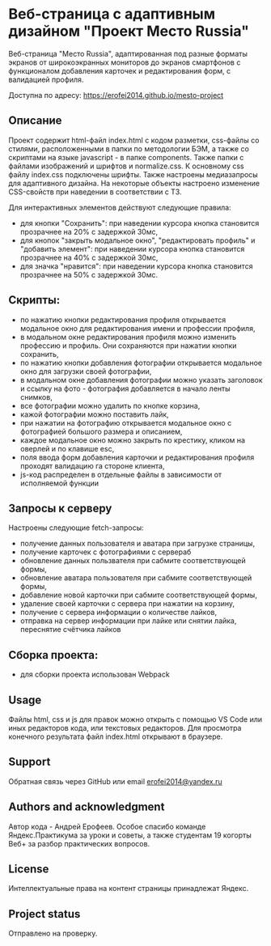 # Веб-страница с адаптивным дизайном "Проект Место Russia"

Веб-страница "Место Russia", адаптированная под разные форматы экранов от широкоэкранных мониторов до экранов смартфонов с функционалом добавления карточек и редактирования форм, с валидацией профиля.

Доступна по адресу: https://erofei2014.github.io/mesto-project

## Описание

Проект содержит html-файл index.html с кодом разметки, css-файлы со стилями, расположенными в папки по методологии БЭМ, а также со скриптами на языке javascript - в папке components. Также папки с файлами изображений и шрифтов и normalize.css.
К основному css файлу index.css подключены шрифты. Также настроены медиазапросы для адаптивного дизайна. На некоторые объекты настроено изменение CSS-свойств при наведении в соответствии с ТЗ.

Для интерактивных элементов действуют следующие правила:

- для кнопки "Сохранить": при наведении курсора кнопка становится прозрачнее на 20% с задержкой 30мс,
- для кнопок "закрыть модальное окно", "редактировать профиль" и "добавить элемент": при наведении курсора кнопка становится прозрачнее на 40% с задержкой 30мс,
- для значка "нравится": при наведении курсора кнопка становится прозрачнее на 50% с задержкой 30мс.

## Скрипты:
- по нажатию кнопки редактирования профиля открывается модальное окно для редактирования имени и профессии профиля,
- в модальном окне редактирования профиля можно изменить профессию и профиль. Они сохраняются при нажатии кнопки сохранить,
- по нажатию кнопки добавления фотографии открывается модальное окно для загрузки своей фотографии,
- в модальном окне добавления фотографии можно указать заголовок и ссылку на фото - фотография добавляется в начало ленты снимков,
- все фотографии можно удалить по кнопке корзина,
- кажой фотографии можно поставить лайк,
- при нажатии на фотографию открывается модальное окно с фотографией большого размера и описанием,
- каждое модальное окно можно закрыть по крестику, кликом на оверлей и по клавише esc,
- поля ввода форм добавления карточки и редактирования профиля проходят валидацию га стороне клиента,
- js-код распределен в отдельные файлы в зависимости от исполняемой функции

## Запросы к серверу
Настроены следующие fetch-запросы:
- получение данных пользователя и аватара при загрузке страницы,
- получение карточек с фотографиями с сервераб
- обновление данных пользвателя при сабмите соответствующей формы,
- обновление аватара пользователя при сабмите соответствующей формы,
- добавление новой карточки при сабмите соответствующей формы,
- удаление своей карточки с сервера при нажатии на корзину,
- получение с сервера информации о количестве лайков,
- отправка на сервер информации при лайке или снятии лайка, переснятие счётчика лайков

## Сборка проекта:
- для сборки проекта использован Webpack

## Usage

Файлы html, css и js для правок можно открыть с помощью VS Code или иных редакторов кода, или текстовых редакторов.
Для просмотра конечного результата файл index.html открывают в браузере.

## Support

Обратная связь через GitHub или email erofei2014@yandex.ru

## Authors and acknowledgment

Автор кода - Андрей Ерофеев.
Особое спасибо команде Яндекс.Практикума за уроки и советы, а также студентам 19 когорты Веб+ за разбор практических вопросов.

## License

Интеллектуальные права на контент страницы принадлежат Яндекс.

## Project status

Отправлено на проверку.